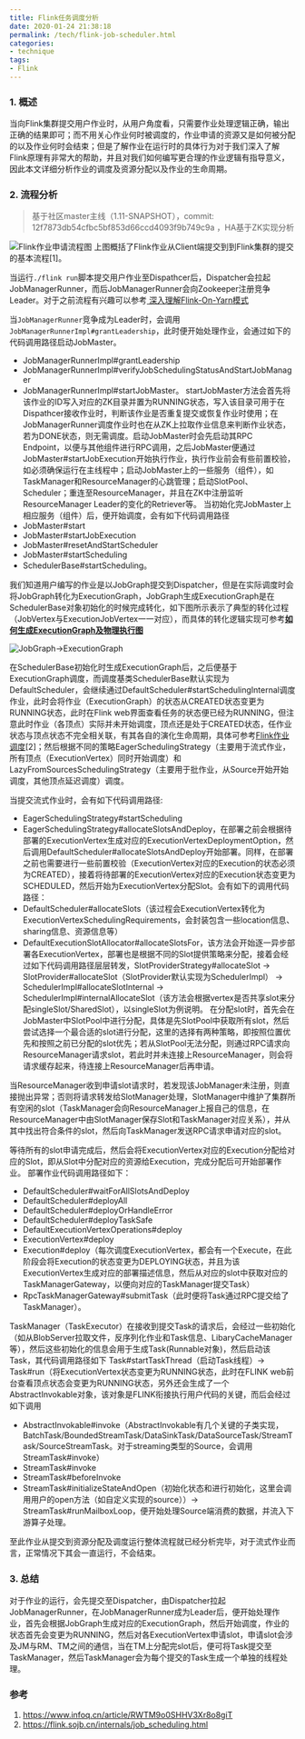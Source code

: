 ```yaml
---
title: Flink任务调度分析
date: 2020-01-24 21:38:18
permalink: /tech/flink-job-scheduler.html
categories:
- technique
tags:
- Flink
---
```


### 1. 概述

当向Flink集群提交用户作业时，从用户角度看，只需要作业处理逻辑正确，输出正确的结果即可；而不用关心作业何时被调度的，作业申请的资源又是如何被分配的以及作业何时会结束；但是了解作业在运行时的具体行为对于我们深入了解Flink原理有非常大的帮助，并且对我们如何编写更合理的作业逻辑有指导意义，因此本文详细分析作业的调度及资源分配以及作业的生命周期。

### 2. 流程分析

> 基于社区master主线（1.11-SNAPSHOT），commit: 12f7873db54cfbc5bf853d66ccd4093f9b749c9a ，HA基于ZK实现分析

![Flink作业申请流程图](https://static001.infoq.cn/resource/image/35/3e/353ebb61a5933900ed61fd44bc27c03e.png)
上图概括了Flink作业从Client端提交到到Flink集群的提交的基本流程[1]。

当运行`./flink run`脚本提交用户作业至Dispathcer后，Dispatcher会拉起JobManagerRunner，而后JobManagerRunner会向Zookeeper注册竞争Leader。对于之前流程有兴趣可以参考[ 深入理解Flink-On-Yarn模式 ]( https://www.cnblogs.com/leesf456/p/11136344.html )

当`JobManagerRunner`竞争成为Leader时，会调用`JobManagerRunnerImpl#grantLeadership`，此时便开始处理作业，会通过如下的代码调用路径启动JobMaster。
* JobManagerRunnerImpl#grantLeadership
* JobManagerRunnerImpl#verifyJobSchedulingStatusAndStartJobManager
* JobManagerRunnerImpl#startJobMaster。
startJobMaster方法会首先将该作业的ID写入对应的ZK目录并置为RUNNING状态，写入该目录可用于在Dispathcer接收作业时，判断该作业是否重复提交或恢复作业时使用；在JobManagerRunner调度作业时也在从ZK上拉取作业信息来判断作业状态，若为DONE状态，则无需调度。启动JobMaster时会先启动其RPC Endpoint，以便与其他组件进行RPC调用，之后JobMaster便通过JobMaster#startJobExecution开始执行作业，执行作业前会有些前置校验，如必须确保运行在主线程中；启动JobMaster上的一些服务（组件），如TaskManager和ResourceManager的心跳管理；启动SlotPool、Scheduler；重连至ResourceManager，并且在ZK中注册监听ResourceManager Leader的变化的Retriever等。
当初始化完JobMaster上相应服务（组件）后，便开始调度，会有如下代码调用路径
* JobMaster#start
* JobMaster#startJobExecution
* JobMaster#resetAndStartScheduler
* JobMaster#startScheduling
* SchedulerBase#startScheduling。

我们知道用户编写的作业是以JobGraph提交到Dispatcher，但是在实际调度时会将JobGraph转化为ExecutionGraph，JobGraph生成ExecutionGraph是在SchedulerBase对象初始化的时候完成转化，如下图所示表示了典型的转化过程（JobVertex与ExecutionJobVertex一一对应），而具体的转化逻辑实现可参考[**如何生成ExecutionGraph及物理执行图**](https://yq.aliyun.com/articles/225618)

![JobGraph->ExecutionGraph](https://flink.sojb.cn/fig/job_and_execution_graph.svg)

在SchedulerBase初始化时生成ExecutionGraph后，之后便基于ExecutionGraph调度，而调度基类SchedulerBase默认实现为DefaultScheduler，会继续通过DefaultScheduler#startSchedulingInternal调度作业，此时会将作业（ExecutionGraph）的状态从CREATED状态变更为RUNNING状态，此时在Flink web界面查看任务的状态便已经为RUNNING，但注意此时作业（各顶点）实际并未开始调度，顶点还是处于CREATED状态，任作业状态与顶点状态不完全相关联，有其各自的演化生命周期，具体可参考[Flink作业调度](https://flink.sojb.cn/internals/job_scheduling.html)[2]；然后根据不同的策略EagerSchedulingStrategy（主要用于流式作业，所有顶点（ExecutionVertex）同时开始调度）和LazyFromSourcesSchedulingStrategy（主要用于批作业，从Source开始开始调度，其他顶点延迟调度）调度。

当提交流式作业时，会有如下代码调用路径:
* EagerSchedulingStrategy#startScheduling
* EagerSchedulingStrategy#allocateSlotsAndDeploy，在部署之前会根据待部署的ExecutionVertex生成对应的ExecutionVertexDeploymentOption，然后调用DefaultScheduler#allocateSlotsAndDeploy开始部署。同样，在部署之前也需要进行一些前置校验（ExecutionVertex对应的Execution的状态必须为CREATED），接着将待部署的ExecutionVertex对应的Execution状态变更为SCHEDULED，然后开始为ExecutionVertex分配Slot。会有如下的调用代码路径：
* DefaultScheduler#allocateSlots（该过程会ExecutionVertex转化为ExecutionVertexSchedulingRequirements，会封装包含一些location信息、sharing信息、资源信息等）
* DefaultExecutionSlotAllocator#allocateSlotsFor，该方法会开始逐一异步部署各ExecutionVertex，部署也是根据不同的Slot提供策略来分配，接着会经过如下代码调用路径层层转发，SlotProviderStrategy#allocateSlot -> SlotProvider#allocateSlot（SlotProvider默认实现为SchedulerImpl） ->  SchedulerImpl#allocateSlotInternal -> SchedulerImpl#internalAllocateSlot（该方法会根据vertex是否共享slot来分配singleSlot/SharedSlot），以singleSlot为例说明。
在分配slot时，首先会在JobMaster中SlotPool中进行分配，具体是先SlotPool中获取所有slot，然后尝试选择一个最合适的slot进行分配，这里的选择有两种策略，即按照位置优先和按照之前已分配的slot优先；若从SlotPool无法分配，则通过RPC请求向ResourceManager请求slot，若此时并未连接上ResourceManager，则会将请求缓存起来，待连接上ResourceManager后再申请。

当ResourceManager收到申请slot请求时，若发现该JobManager未注册，则直接抛出异常；否则将请求转发给SlotManager处理，SlotManager中维护了集群所有空闲的slot（TaskManager会向ResourceManager上报自己的信息，在ResourceManager中由SlotManager保存Slot和TaskManager对应关系），并从其中找出符合条件的slot，然后向TaskManager发送RPC请求申请对应的slot。

等待所有的slot申请完成后，然后会将ExecutionVertex对应的Execution分配给对应的Slot，即从Slot中分配对应的资源给Execution，完成分配后可开始部署作业。
部署作业代码调用路径如下：

* DefaultScheduler#waitForAllSlotsAndDeploy 
* DefaultScheduler#deployAll
* DefaultScheduler#deployOrHandleError
* DefaultScheduler#deployTaskSafe 
* DefaultExecutionVertexOperations#deploy 
* ExecutionVertex#deploy 
* Execution#deploy（每次调度ExecutionVertex，都会有一个Execute，在此阶段会将Execution的状态变更为DEPLOYING状态，并且为该ExecutionVertex生成对应的部署描述信息，然后从对应的slot中获取对应的TaskManagerGateway，以便向对应的TaskManager提交Task）
* RpcTaskManagerGateway#submitTask（此时便将Task通过RPC提交给了TaskManager）。

TaskManager（TaskExecutor）在接收到提交Task的请求后，会经过一些初始化（如从BlobServer拉取文件，反序列化作业和Task信息、LibaryCacheManager等），然后这些初始化的信息会用于生成Task(Runnable对象)，然后启动该Task，其代码调用路径如下 Task#startTaskThread（启动Task线程）-> Task#run（将ExecutionVertex状态变更为RUNNING状态，此时在FLINK web前台查看顶点状态会变更为RUNNING状态，另外还会生成了一个AbstractInvokable对象，该对象是FLINK衔接执行用户代码的关键，而后会经过如下调用

* AbstractInvokable#invoke（AbstractInvokable有几个关键的子类实现， BatchTask/BoundedStreamTask/DataSinkTask/DataSourceTask/StreamTask/SourceStreamTask。对于streaming类型的Source，会调用StreamTask#invoke）
*  StreamTask#invoke 
* StreamTask#beforeInvoke
* StreamTask#initializeStateAndOpen（初始化状态和进行初始化，这里会调用用户的open方法（如自定义实现的source））-> StreamTask#runMailboxLoop，便开始处理Source端消费的数据，并流入下游算子处理。

至此作业从提交到资源分配及调度运行整体流程就已经分析完毕，对于流式作业而言，正常情况下其会一直运行，不会结束。

### 3. 总结

对于作业的运行，会先提交至Dispatcher，由Dispatcher拉起JobManagerRunner，在JobManagerRunner成为Leader后，便开始处理作业，首先会根据JobGraph生成对应的ExecutionGraph，然后开始调度，作业的状态首先会变更为RUNNING，然后对各ExecutionVertex申请slot，申请slot会涉及JM与RM、TM之间的通信，当在TM上分配完slot后，便可将Task提交至TaskManager，然后TaskManager会为每个提交的Task生成一个单独的线程处理。


### 参考
1. https://www.infoq.cn/article/RWTM9o0SHHV3Xr8o8giT
2. https://flink.sojb.cn/internals/job_scheduling.html